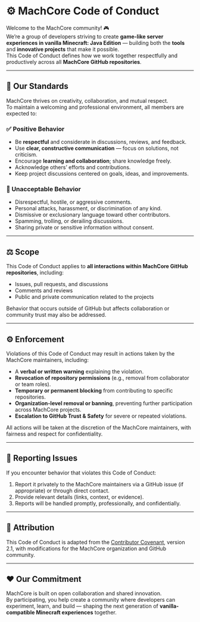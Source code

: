 # ⚙️ MachCore Code of Conduct

Welcome to the MachCore community! 🎮  
We’re a group of developers striving to create **game-like server experiences in vanilla Minecraft: Java Edition** — building both the **tools** and **innovative projects** that make it possible.  
This Code of Conduct defines how we work together respectfully and productively across all **MachCore GitHub repositories**.

---
## 💎 Our Standards

MachCore thrives on creativity, collaboration, and mutual respect.  
To maintain a welcoming and professional environment, all members are expected to:

### ✅ Positive Behavior
- Be **respectful** and considerate in discussions, reviews, and feedback.  
- Use **clear, constructive communication** — focus on solutions, not criticism.  
- Encourage **learning and collaboration**; share knowledge freely.  
- Acknowledge others’ efforts and contributions.  
- Keep project discussions centered on goals, ideas, and improvements.  

### 🚫 Unacceptable Behavior
- Disrespectful, hostile, or aggressive comments.  
- Personal attacks, harassment, or discrimination of any kind.  
- Dismissive or exclusionary language toward other contributors.  
- Spamming, trolling, or derailing discussions.  
- Sharing private or sensitive information without consent.

---
## ⚖️ Scope

This Code of Conduct applies to **all interactions within MachCore GitHub repositories**, including:
- Issues, pull requests, and discussions  
- Comments and reviews  
- Public and private communication related to the projects  

Behavior that occurs outside of GitHub but affects collaboration or community trust may also be addressed.

---
## ⚙️ Enforcement

Violations of this Code of Conduct may result in actions taken by the MachCore maintainers, including:

- A **verbal or written warning** explaining the violation.  
- **Revocation of repository permissions** (e.g., removal from collaborator or team roles).  
- **Temporary or permanent blocking** from contributing to specific repositories.  
- **Organization-level removal or banning**, preventing further participation across MachCore projects.  
- **Escalation to GitHub Trust & Safety** for severe or repeated violations.

All actions will be taken at the discretion of the MachCore maintainers, with fairness and respect for confidentiality.

---
## 🚨 Reporting Issues

If you encounter behavior that violates this Code of Conduct:
1. Report it privately to the MachCore maintainers via a GitHub issue (if appropriate) or through direct contact.  
2. Provide relevant details (links, context, or evidence).  
3. Reports will be handled promptly, professionally, and confidentially.

---
## 🧭 Attribution

This Code of Conduct is adapted from the [Contributor Covenant](https://www.contributor-covenant.org/), version 2.1, with modifications for the MachCore organization and GitHub community.

---
## ❤️ Our Commitment

MachCore is built on open collaboration and shared innovation.  
By participating, you help create a community where developers can experiment, learn, and build — shaping the next generation of **vanilla-compatible Minecraft experiences** together.